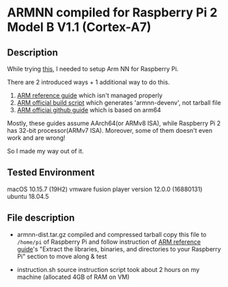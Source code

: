 # ARMNN compiled for Raspberry Pi 2 Model B V1.1 (Cortex-A7)

## Description
While trying [this](https://www.codeproject.com/Articles/5254336/Automatic-Trash-Classification-with-Raspberry-Pi-a), I needed to setup Arm NN for Raspberry Pi.

There are 2 introduced ways + 1 additional way to do this.

1. [ARM reference guide](https://developer.arm.com/solutions/machine-learning-on-arm/developer-material/how-to-guides/cross-compiling-arm-nn-for-the-raspberry-pi-and-tensorflow/single-page) which isn't managed properly
2. [ARM official build script](https://github.com/ARM-software/Tool-Solutions/tree/master/ml-tool-examples/build-armnn) which generates 'armnn-devenv', not tarball file
3. [ARM officiai github guide](https://github.com/ARM-software/armnn/blob/branches/armnn_20_08/BuildGuideCrossCompilation.md) which is based on arm64

Mostly, these guides assume AArch64(or ARMv8 ISA), while Raspberry Pi 2 has 32-bit processor(ARMv7 ISA).
Moreover, some of them doesn't even work and are wrong!

So I made my way out of it.

## Tested Environment
macOS 10.15.7 (19H2)
vmware fusion player version 12.0.0 (16880131)
ubuntu 18.04.5

## File description
* armnn-dist.tar.gz
	compiled and compressed tarball
	copy this file to `/home/pi` of Raspberry Pi and follow instruction of [ARM reference guide](https://developer.arm.com/solutions/machine-learning-on-arm/developer-material/how-to-guides/cross-compiling-arm-nn-for-the-raspberry-pi-and-tensorflow/extracting-arm-nn-on-your-raspberry-pi-and-running-a-sample-program)'s "Extract the libraries, binaries, and directories to your Raspberry Pi" section to move along & test

* instruction.sh
	source instruction script
	took about 2 hours on my machine (allocated 4GB of RAM on VM)

